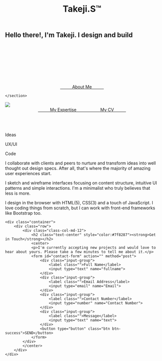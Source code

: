 <!DOCTYPE html>
<html>
<head>
	<title>Takeji G. Surizaki jr</title>
	<link rel="stylesheet" type="text/css" href="css/animate.css">
	<link rel="stylesheet" type="text/css" href="css/bootstrap.min.css">
	<link rel="stylesheet" type="text/css" href="css/style.css">
	<script type="text/javascript" src="js/jquery.min.js"></script>
</head>
<body>
	<script>
	$(document).ready(function(){
		var index = 0;
		var images = ["s2.jpg", "cv.jpg"];
		$('#btn').on('click', function(){
			if (index == 1) {
				index = 0;
			}
			$('#salamin').attr("src", "images/" + images[++index]);
		})
	})	
	</script>
	<header id="main-header">
		<center>
    	<h1>Takeji.S&#8482</h1>
    	</center>	
	</header> <!-- mainheader -->
	<section id="banner"> 
		<h2>Hello there!, I'm Takeji. I design and build</h2>
		<br>
		<h2><span id="spin" ></span></h2><br><br><br><br><br>
		<center><a href="#section1"  class="button"><span>&nbsp&nbsp&nbsp&nbsp&nbsp&nbsp&nbsp&nbsp&nbsp&nbspAbout Me&nbsp&nbsp&nbsp&nbsp&nbsp&nbsp&nbsp&nbsp&nbsp&nbsp</span></a></center>

	</section>
<section id="section1">
	<div class="container">
		<div class="row">
				<div class="col-md-12">
					<img id="salamin" src="images/s2.jpg"  class="img-block ">
					</div>
				</div>	
		</div>
	</div>
	<center><a href="#section3"  class="button"><span>&nbsp&nbsp&nbsp&nbsp&nbsp&nbsp&nbsp&nbsp&nbsp&nbspMy Expertise&nbsp&nbsp&nbsp&nbsp&nbsp&nbsp&nbsp&nbsp&nbsp&nbsp</span></a><a href="#section1" id="btn" class="button"><span>&nbsp&nbsp&nbsp&nbsp&nbsp&nbsp&nbsp&nbsp&nbsp&nbspMy CV&nbsp&nbsp&nbsp&nbsp&nbsp&nbsp&nbsp&nbsp&nbsp&nbsp</span></a></center><br><br><br>
	

</section> <!-- section1 -->
<section id="section3" class="page-section">
	<div class="container" id="sentro">
		<div class="row">
			<div class="col-md-4">
				<p>Ideas</p>
			</div>
			<div class="col-md-4">
				<p>UX/UI</p>
			</div>
			<div class="col-md-4">
				<p>Code</p>
			</div>
		</div>
	</div>
	<div class="container">
		<div class="row">
			<div class="col-md-4">
				<p>I collaborate with clients and peers to nurture and transform ideas into well thought out design specs. After all, that's where the majority of amazing user experiences start.</p>
			</div>
			<div class="col-md-4">
				<p>I sketch and wireframe interfaces focusing on content structure, intuitive UI patterns and simple interactions. I'm a minimalist who truly believes that less is more.</p>
			</div>
			<div class="col-md-4">
				<p>I design in the browser with HTML(5), CSS(3) and a touch of JavaScript. I love coding things from scratch, but I can work with front-end frameworks like Bootstrap too.</p>
			</div>
		</div>
	</div>
	
	<div class="container">
		<div class="row">
			<div class="class-col-md-12">
				<h2 class="text-center" style="color:#7f8287"><strong>Get in Touch</strong></h2>
				<center>
				<p>I'm currently accepting new projects and would love to hear about yours. Please take a few minutes to tell me about it.</p>
				<form id="contact-form" action="" method="post">
					<div class="input-group">
						<label class="">Full Name</label>
						<input type="text" name="fullname">						
					</div>
					<div class="input-group">
						<label class="">Email Address</label>
						<input type="email" name="Email">					
					</div>
					<div class="input-group">
						<label class="">Contact Number</label>
						<input type="number" name="Contact Number">					
					</div>
					<div class="input-group">
						<label class="">Message</label>
						<input type="text" name="text">				
					</div>
					<button type="button" class="btn btn-success">SEND</button>
				</form>
			</div>
			</center>			
		</div>
	</div>

</section>
</body>
</html>
